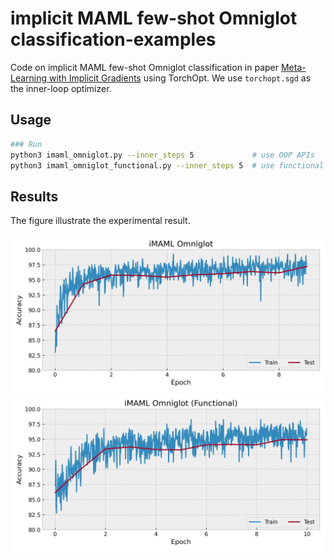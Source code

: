 # implicit MAML few-shot Omniglot classification-examples

Code on implicit MAML few-shot Omniglot classification in paper [Meta-Learning with Implicit Gradients](https://arxiv.org/abs/1909.04630) using TorchOpt. We use `torchopt.sgd` as the inner-loop optimizer.

## Usage

```bash
### Run
python3 imaml_omniglot.py --inner_steps 5             # use OOP APIs
python3 imaml_omniglot_functional.py --inner_steps 5  # use functional APIs
```

## Results

The figure illustrate the experimental result.

<div align=center>
  <img src="./imaml-accs.png" width="800" />
</div>

<div align=center>
  <img src="./imaml-accs-functional.png" width="800" />
</div>
